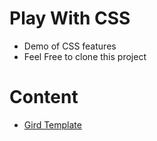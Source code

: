 # Play With CSS
- Demo of CSS features
- Feel Free to clone this project

# Content
- [Gird Template](src/grid_template.html)